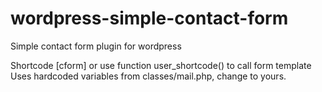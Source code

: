 # wordpress-simple-contact-form
Simple contact form plugin for wordpress

Shortcode [cform] or use function user_shortcode() to call form template
Uses hardcoded variables from classes/mail.php, change to yours.
